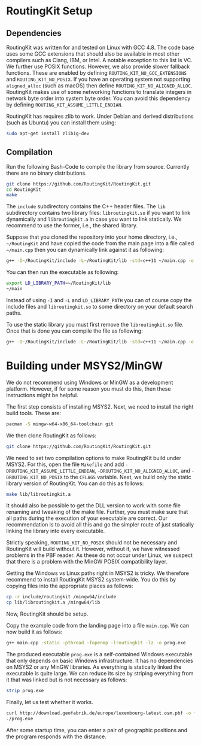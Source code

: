 # RoutingKit Setup

## Dependencies

RoutingKit was written for and tested on Linux with GCC 4.8. The code base uses some GCC extensions that should also be available in most other compilers such as Clang, IBM, or Intel. A notable exception to this list is VC. We further use POSIX functions. However, we also provide slower fallback functions. These are enabled by defining `ROUTING_KIT_NO_GCC_EXTENSIONS` and `ROUTING_KIT_NO_POSIX`. If you have an operating system not supporting `aligned_alloc` (such as macOS) then define `ROUTING_KIT_NO_ALIGNED_ALLOC`. RoutingKit makes use of some networking functions to translate integers in network byte order into system byte order. You can avoid this dependency by defining `ROUTING_KIT_ASSUME_LITTLE_ENDIAN`.

RoutingKit has requires zlib to work. Under Debian and derived distributions (such as Ubuntu) you can install them using:

```bash
sudo apt-get install zlib1g-dev
```

## Compilation

Run the following Bash-Code to compile the library from source. Currently there are no binary distributions.

```bash
git clone https://github.com/RoutingKit/RoutingKit.git
cd RoutingKit
make
```

The `include` subdirectory contains the C++ header files. The `lib` subdirectory contains two library files: `libroutingkit.so` if you want to link dynamically and `libroutingkit.a` in case you want to link statically. We recommend to use the former, i.e., the shared library.

Suppose that you cloned the repository into your home directory, i.e., `~/RoutingKit` and have copied the code from the main page into a file called `~/main.cpp` then you can dynamically link against it as following:

```bash
g++ -I~/RoutingKit/include -L~/RoutingKit/lib -std=c++11 ~/main.cpp -o ~/main -lroutingkit
```

You can then run the executable as following:

```bash
export LD_LIBRARY_PATH=~/RoutingKit/lib
~/main
```

Instead of using `-I` and `-L` and `LD_LIBRARY_PATH` you can of course copy the include files and `libroutingkit.so` to some directory on your default search paths.

To use the static library you must first remove the `libroutingkit.so` file. Once that is done you can compile the file as following:

```bash
g++ -I~/RoutingKit/include -L~/RoutingKit/lib -std=c++11 ~/main.cpp -o ~/main -lroutingkit -lz -fopenmp -pthread -lm
```

# Building under MSYS2/MinGW

We do not recommend using Windows or MinGW as a development platform. However, if for some reason you must do this, then these instructions might be helpful.  

The first step consists of installing MSYS2. Next, we need to install the right build tools. These are:

```bash
pacman -S mingw-w64-x86_64-toolchain git
```

We then clone RoutingKit as follows:

```bash
git clone https://github.com/RoutingKit/RoutingKit.git

```

We need to set two compilation options to make RoutingKit build under MSYS2. For this, open the file `Makefile` and add `-DROUTING_KIT_ASSUME_LITTLE_ENDIAN`, `-DROUTING_KIT_NO_ALIGNED_ALLOC`, and `-DROUTING_KIT_NO_POSIX` to the `CFLAGS` variable. Next, we build only the static library version of RoutingKit. You can do this as follows:

```bash
make lib/libroutingkit.a
```

It should also be possible to get the DLL version to work with some file renaming and tweaking of the make file. Further, you must make sure that all paths during the execution of your executable are correct. Our recommendation is to avoid all this and go the simpler route of just statically linking the library into every executable. 

Strictly speaking, `ROUTING_KIT_NO_POSIX` should not be necessary and RoutingKit will build without it. However, without it, we have witnessed problems in the PBF reader. As these do not occur under Linux, we suspect that there is a problem with the MinGW POSIX compatibility layer.

Getting the Windows vs Linux paths right in MSYS2 is tricky. We therefore recommend to install RoutingKit MSYS2 system-wide. You do this by copying files into the appropriate places as follows:

```bash
cp -r include/routingkit /mingw64/include
cp lib/libroutingkit.a /mingw64/lib
```

Now, RoutingKit should be setup.


Copy the example code from the landing page into a file `main.cpp`. We can now build it as follows:

```bash
g++ main.cpp -static -pthread -fopenmp -lroutingkit -lz -o prog.exe 
```

The produced executable `prog.exe` is a self-contained Windows executable that only depends on basic Windows infrastructure. It has no dependencies on MSYS2 or any MinGW libraries. As everything is statically linked the executable is quite large. We can reduce its size by striping everything from it that was linked but is not necessary as follows:

```bash
strip prog.exe
```

Finally, let us test whether it works.

```bash
curl http://download.geofabrik.de/europe/luxembourg-latest.osm.pbf -o file.pbf
./prog.exe
```

After some startup time, you can enter a pair of geographic positions and the program responds with the distance.

